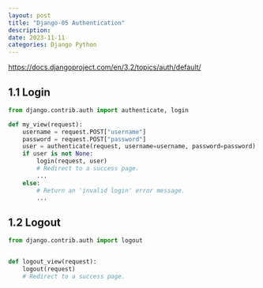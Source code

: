 ```yaml
---
layout: post
title: "Django-05 Authentication"
description: 
date: 2023-11-11
categories: Django Python
---
```

https://docs.djangoproject.com/en/3.2/topics/auth/default/

## 1.1 Login

```python
from django.contrib.auth import authenticate, login

def my_view(request):
    username = request.POST["username"]
    password = request.POST["password"]
    user = authenticate(request, username=username, password=password)
    if user is not None:
        login(request, user)
        # Redirect to a success page.
        ...
    else:
        # Return an 'invalid login' error message.
        ...
```

## 1.2 Logout

```python
from django.contrib.auth import logout


def logout_view(request):
    logout(request)
    # Redirect to a success page.
```